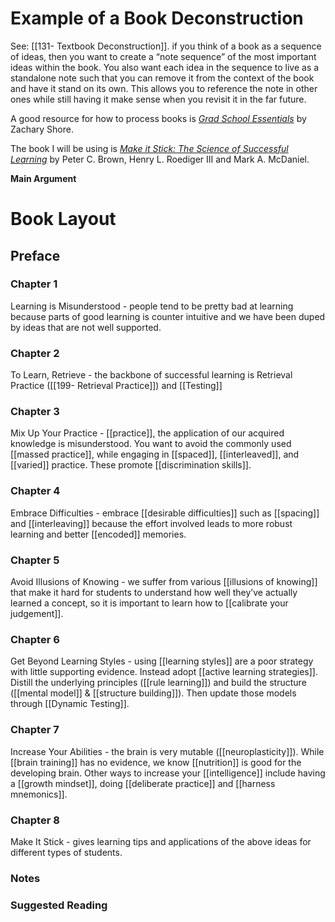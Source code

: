# Example of a Book Deconstruction
See: [[131- Textbook Deconstruction]].
if you think of a book as a sequence of ideas, then you want to create a “note sequence” of the most important ideas within the book. You also want each idea in the sequence to live as a standalone note such that you can remove it from the context of the book and have it stand on its own. This allows you to reference the note in other ones while still having it make sense when you revisit it in the far future.

A good resource for how to process books is _[Grad School Essentials](https://www.goodreads.com/book/show/25785902)_ by Zachary Shore.

The book I will be using is _[Make it Stick: The Science of Successful Learning](https://www.goodreads.com/book/show/18770267-make-it-stick)_ by Peter C. Brown, Henry L. Roediger III and Mark A. McDaniel.

**Main Argument**

# Book Layout

## Preface

### Chapter 1

Learning is Misunderstood - people tend to be pretty bad at learning because parts of good learning is counter intuitive and we have been duped by ideas that are not well supported.

### Chapter 2

To Learn, Retrieve - the backbone of successful learning is Retrieval Practice ([[199- Retrieval Practice]]) and \[\[Testing\]\]

### Chapter 3

Mix Up Your Practice - \[\[practice\]\], the application of our acquired knowledge is misunderstood. You want to avoid the commonly used \[\[massed practice\]\], while engaging in \[\[spaced\]\], \[\[interleaved\]\], and \[\[varied\]\] practice. These promote \[\[discrimination skills\]\].

### Chapter 4

Embrace Difficulties - embrace \[\[desirable difficulties\]\] such as \[\[spacing\]\] and \[\[interleaving\]\] because the effort involved leads to more robust learning and better \[\[encoded\]\] memories.

### Chapter 5

Avoid Illusions of Knowing - we suffer from various \[\[illusions of knowing\]\] that make it hard for students to understand how well they’ve actually learned a concept, so it is important to learn how to \[\[calibrate your judgement\]\].

### Chapter 6

Get Beyond Learning Styles - using \[\[learning styles\]\] are a poor strategy with little supporting evidence. Instead adopt \[\[active learning strategies\]\]. Distill the underlying principles (\[\[rule learning\]\]) and build the structure (\[\[mental model\]\] & \[\[structure building\]\]). Then update those models through \[\[Dynamic Testing\]\].

### Chapter 7

Increase Your Abilities - the brain is very mutable (\[\[neuroplasticity\]\]). While \[\[brain training\]\] has no evidence, we know \[\[nutrition\]\] is good for the developing brain. Other ways to increase your \[\[intelligence\]\] include having a \[\[growth mindset\]\], doing \[\[deliberate practice\]\] and \[\[harness mnemonics\]\].

### Chapter 8

Make It Stick - gives learning tips and applications of the above ideas for different types of students.

### Notes

### Suggested Reading